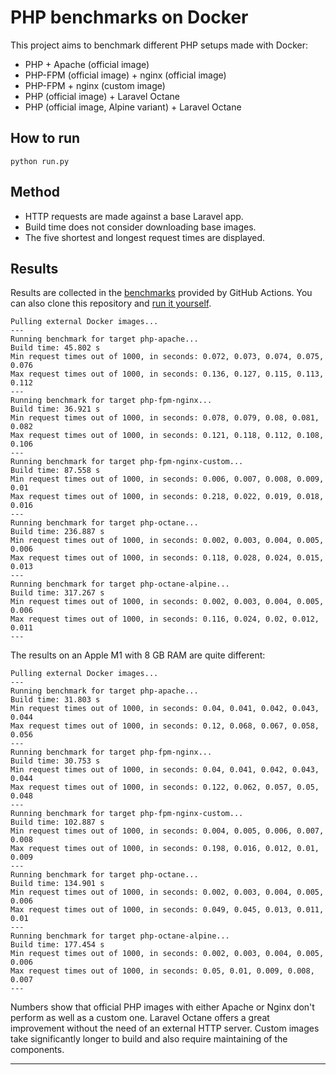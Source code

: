 # PHP benchmarks on Docker

This project aims to benchmark different PHP setups made with Docker:

- PHP + Apache (official image)
- PHP-FPM (official image) + nginx (official image)
- PHP-FPM + nginx (custom image)
- PHP (official image) + Laravel Octane
- PHP (official image, Alpine variant) + Laravel Octane


## How to run

```
python run.py
```


## Method

- HTTP requests are made against a base Laravel app.
- Build time does not consider downloading base images.
- The five shortest and longest request times are displayed.


## Results

Results are collected in the [benchmarks][] provided by GitHub Actions. You can
also clone this repository and [run it yourself](#how-to-run).

```
Pulling external Docker images...
---
Running benchmark for target php-apache...
Build time: 45.802 s
Min request times out of 1000, in seconds: 0.072, 0.073, 0.074, 0.075, 0.076
Max request times out of 1000, in seconds: 0.136, 0.127, 0.115, 0.113, 0.112
---
Running benchmark for target php-fpm-nginx...
Build time: 36.921 s
Min request times out of 1000, in seconds: 0.078, 0.079, 0.08, 0.081, 0.082
Max request times out of 1000, in seconds: 0.121, 0.118, 0.112, 0.108, 0.106
---
Running benchmark for target php-fpm-nginx-custom...
Build time: 87.558 s
Min request times out of 1000, in seconds: 0.006, 0.007, 0.008, 0.009, 0.01
Max request times out of 1000, in seconds: 0.218, 0.022, 0.019, 0.018, 0.016
---
Running benchmark for target php-octane...
Build time: 236.887 s
Min request times out of 1000, in seconds: 0.002, 0.003, 0.004, 0.005, 0.006
Max request times out of 1000, in seconds: 0.118, 0.028, 0.024, 0.015, 0.013
---
Running benchmark for target php-octane-alpine...
Build time: 317.267 s
Min request times out of 1000, in seconds: 0.002, 0.003, 0.004, 0.005, 0.006
Max request times out of 1000, in seconds: 0.116, 0.024, 0.02, 0.012, 0.011
---
```

The results on an Apple M1 with 8 GB RAM are quite different:

```
Pulling external Docker images...
---
Running benchmark for target php-apache...
Build time: 31.803 s
Min request times out of 1000, in seconds: 0.04, 0.041, 0.042, 0.043, 0.044
Max request times out of 1000, in seconds: 0.12, 0.068, 0.067, 0.058, 0.056
---
Running benchmark for target php-fpm-nginx...
Build time: 30.753 s
Min request times out of 1000, in seconds: 0.04, 0.041, 0.042, 0.043, 0.044
Max request times out of 1000, in seconds: 0.122, 0.062, 0.057, 0.05, 0.048
---
Running benchmark for target php-fpm-nginx-custom...
Build time: 102.887 s
Min request times out of 1000, in seconds: 0.004, 0.005, 0.006, 0.007, 0.008
Max request times out of 1000, in seconds: 0.198, 0.016, 0.012, 0.01, 0.009
---
Running benchmark for target php-octane...
Build time: 134.901 s
Min request times out of 1000, in seconds: 0.002, 0.003, 0.004, 0.005, 0.006
Max request times out of 1000, in seconds: 0.049, 0.045, 0.013, 0.011, 0.01
---
Running benchmark for target php-octane-alpine...
Build time: 177.454 s
Min request times out of 1000, in seconds: 0.002, 0.003, 0.004, 0.005, 0.006
Max request times out of 1000, in seconds: 0.05, 0.01, 0.009, 0.008, 0.007
---
```

Numbers show that official PHP images with either Apache or Nginx don't perform
as well as a custom one. Laravel Octane offers a great improvement without the
need of an external HTTP server. Custom images take significantly longer to
build and also require maintaining of the components.

---
[benchmarks]: https://github.com/emyller/php-docker-benchmark/actions/workflows/benchmark.yml
